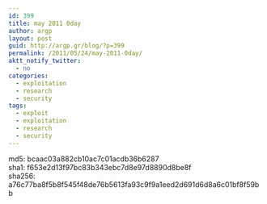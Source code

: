 ```yaml
---
id: 399
title: may 2011 0day
author: argp
layout: post
guid: http://argp.gr/blog/?p=399
permalink: /2011/05/24/may-2011-0day/
aktt_notify_twitter:
  - no
categories:
  - exploitation
  - research
  - security
tags:
  - exploit
  - exploitation
  - research
  - security
---
```

md5: bcaac03a882cb10ac7c01acdb36b6287  
sha1: f653e2d13f97bc83b343ebc7d8e97d8890d8be8f  
sha256: a76c77ba8f5b8f545f48de76b5613fa93c9f9a1eed2d691d6d8a6c01bf8f59bb
